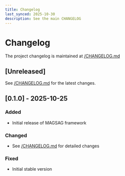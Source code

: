 ```yaml
---
title: Changelog
last_synced: 2025-10-30
description: See the main CHANGELOG
---
```


# Changelog

The project changelog is maintained at [/CHANGELOG.md](/CHANGELOG.md)

## [Unreleased]

See [/CHANGELOG.md](/CHANGELOG.md) for the latest changes.

## [0.1.0] - 2025-10-25

### Added
- Initial release of MAGSAG framework

### Changed
- See [/CHANGELOG.md](/CHANGELOG.md) for detailed changes

### Fixed
- Initial stable version
